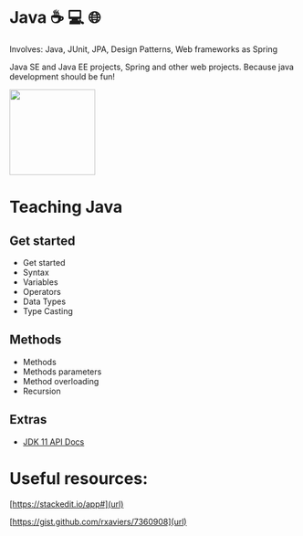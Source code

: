 # Java :coffee: :computer: :globe_with_meridians:
Involves: Java, JUnit, JPA, Design Patterns, Web frameworks as Spring

Java SE and Java EE projects, Spring and other web projects. 
Because java development should be fun!

<div align="left">
  <img width="150px" src="https://upload.wikimedia.org/wikipedia/en/thumb/3/30/Java_programming_language_logo.svg/1200px-Java_programming_language_logo.svg.png">
</div>

# Teaching Java

## Get started

* Get started
* Syntax
* Variables
* Operators
* Data Types
* Type Casting

## Methods

* Methods
* Methods parameters
* Method overloading
* Recursion

## Extras

* [JDK 11 API Docs](https://docs.oracle.com/en/java/javase/11/docs/api/index.html)


# Useful resources:

[https://stackedit.io/app#](url)

[https://gist.github.com/rxaviers/7360908](url)
